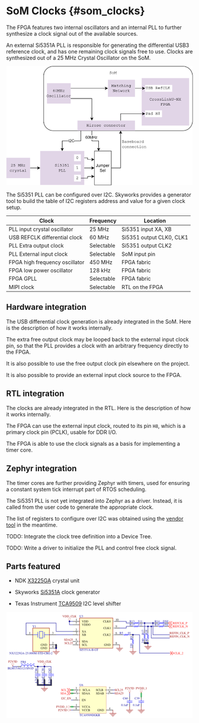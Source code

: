 # SoM Clocks {#som_clocks}

The FPGA features two internal oscillators and an internal PLL to further
synthesize a clock signal out of the available sources.

An external Si5351A PLL is responsible for generating the differential USB3
reference clock, and has one remaining clock signals free to use.
Clocks are synthesized out of a 25 MHz Crystal Oscillator on the SoM.

![](images/tinyclunx33_som_clock_tree.drawio.png)

The Si5351 PLL can be configured over I2C.
Skyworks provides a generator tool to build the table of I2C registers address
and value for a given clock setup.

| Clock                          | Frequency  | Location                 |
|--------------------------------|------------|--------------------------|
| PLL input crystal oscillator   | 25 MHz     | Si5351 input XA, XB      |
| USB REFCLK differential clock  | 60 MHz     | Si5351 output CLK0, CLK1 |
| PLL Extra output clock         | Selectable | Si5351 output CLK2       |
| PLL External input clock       | Selectable | SoM input pin            |
| FPGA high frequency oscillator | 450 MHz    | FPGA fabric              |
| FPGA low power oscillator      | 128 kHz    | FPGA fabric              |
| FPGA GPLL                      | Selectable | FPGA fabric              |
| MIPI clock                     | Selectable | RTL on the FPGA          |


## Hardware integration

The USB differential clock generation is already integrated in the SoM.
Here is the description of how it works internally.

The extra free output clock may be looped back to the external input clock pin,
so that the PLL provides a clock with an arbitrary frequency directly to the FPGA.

It is also possible to use the free output clock pin elsewhere on the project.

It is also possible to provide an external input clock source to the FPGA.


## RTL integration

The clocks are already integrated in the RTL.
Here is the description of how it works internally.

The FPGA can use the external input clock, routed to its pin `H8`, which is
a primary clock pin (PCLK), usable for DDR I/O.

The FPGA is able to use the clock signals as a basis for implementing a timer
core.


## Zephyr integration

The timer cores are further providing Zephyr with timers, used for ensuring
a constant system tick interrupt part of RTOS scheduling.

The Si5351 PLL is not yet integrated into Zephyr as a driver. Instead, it is
called from the user code to generate the appropriate clock.

The list of registers to configure over I2C was obtained using the
[vendor tool](https://www.skyworksinc.com/Application-Pages/Clockbuilder-Pro-Software)
in the meantime.

TODO: Integrate the clock tree definition into a Device Tree.

TODO: Write a driver to initialize the PLL and control free clock signal.


## Parts featured

- NDK
  [X3225GA](https://www.ndk.com/en/products/upload/lineup/pdf/NDKX03-00006_en.pdf)
  crystal unit

- Skyworks
  [Si5351A](https://www.skyworksinc.com/-/media/SkyWorks/SL/documents/public/data-sheets/Si5351-B.pdf)
  clock generator

- Texas Instrument
  [TCA9509](https://www.ti.com/lit/ds/symlink/tca9509.pdf)
  I2C level shifter

![](images/tinyclunx33_som_clocks_schematic.png)
